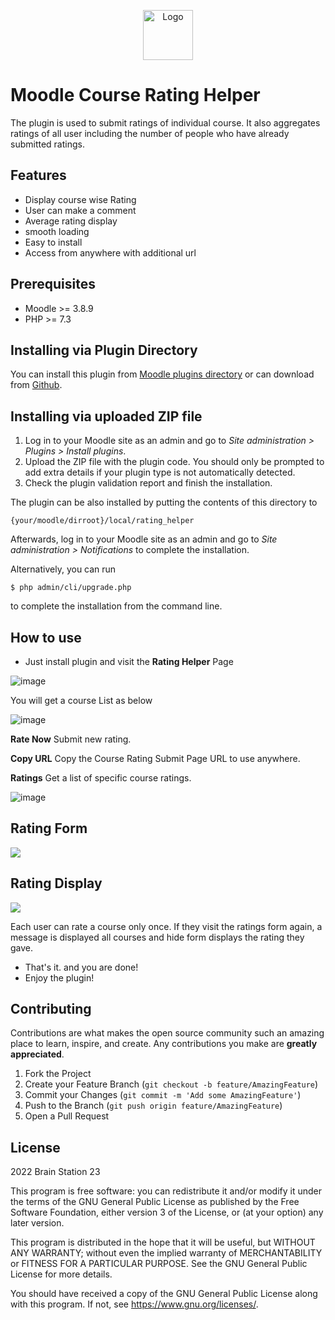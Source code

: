 <p align="center">
  <a href="#">
    <img src="https://user-images.githubusercontent.com/38932580/173321324-467aada5-c93b-430b-81a0-b247c451658a.svg" alt="Logo" width="80" height="80">
  </a>
</p>

# Moodle Course Rating Helper

The plugin is used to submit ratings of individual course. It also aggregates ratings of all user including the number
of
people who have already submitted ratings.

## Features

- Display course wise Rating
- User can make a comment
- Average rating display
- smooth loading
- Easy to install
- Access from anywhere with additional url

## Prerequisites

- Moodle >= 3.8.9
- PHP >= 7.3

## Installing via Plugin Directory ##

You can install this plugin from [Moodle plugins directory](https://moodle.org/plugins) or can download
from [Github](https://github.com/takielias/moodle-local_rating_helper/releases/latest).

## Installing via uploaded ZIP file ##

1. Log in to your Moodle site as an admin and go to _Site administration >
   Plugins > Install plugins_.
2. Upload the ZIP file with the plugin code. You should only be prompted to add
   extra details if your plugin type is not automatically detected.
3. Check the plugin validation report and finish the installation.

The plugin can be also installed by putting the contents of this directory to

    {your/moodle/dirroot}/local/rating_helper

Afterwards, log in to your Moodle site as an admin and go to _Site administration >
Notifications_ to complete the installation.

Alternatively, you can run

    $ php admin/cli/upgrade.php

to complete the installation from the command line.

## How to use

- Just install plugin and visit the **Rating Helper** Page

![image](https://user-images.githubusercontent.com/38932580/173322018-9c348cf2-d28a-4639-9e7c-dbc69e409783.png)

You will get a course List as below

![image](https://user-images.githubusercontent.com/38932580/173322258-de13553a-6370-4a3d-900a-81128b040bf4.png)

**Rate Now** Submit new rating.

**Copy URL** Copy the Course Rating Submit Page URL to use anywhere.

**Ratings** Get a list of specific course ratings.

![image](https://user-images.githubusercontent.com/38932580/173326390-dfe70b00-9353-4fdb-aa27-c3efb40e3e53.png)

## Rating Form

<p align="left">
<img src="https://camo.githubusercontent.com/a7fbb1d587c2d6cc1b598b115b94e3eea9e0087eea5f06ad79e75e9dd59f3fae/68747470733a2f2f692e696d6775722e636f6d2f69334d495251392e706e67">
</p>

## Rating Display

<p align="left">
<img src="https://camo.githubusercontent.com/a5197b5a91730a970d6a901da9ed526b3a22d94d08f16a8f74f8af605651ac1d/68747470733a2f2f692e696d6775722e636f6d2f354441376376452e706e67">
</p>

Each user can rate a course only once. If they visit the ratings form again, a message is displayed all courses and hide
form displays the rating they gave.

- That's it. and you are done!
- Enjoy the plugin!

<!-- CONTRIBUTING -->

## Contributing

Contributions are what makes the open source community such an amazing place to learn, inspire, and create. Any
contributions you make are **greatly appreciated**.

1. Fork the Project
2. Create your Feature Branch (`git checkout -b feature/AmazingFeature`)
3. Commit your Changes (`git commit -m 'Add some AmazingFeature'`)
4. Push to the Branch (`git push origin feature/AmazingFeature`)
5. Open a Pull Request

## License ##

2022 Brain Station 23

This program is free software: you can redistribute it and/or modify it under
the terms of the GNU General Public License as published by the Free Software
Foundation, either version 3 of the License, or (at your option) any later
version.

This program is distributed in the hope that it will be useful, but WITHOUT ANY
WARRANTY; without even the implied warranty of MERCHANTABILITY or FITNESS FOR A
PARTICULAR PURPOSE. See the GNU General Public License for more details.

You should have received a copy of the GNU General Public License along with
this program. If not, see <https://www.gnu.org/licenses/>.






